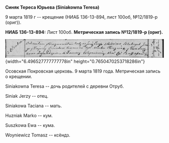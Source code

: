 **Синяк Тереса Юрьева (Siniakowna Teresa)**

9 марта 1819 г -- крещение (НИАБ 136-13-894, лист 100об, №12/1819-р
(ориг)).

**НИАБ 136-13-894:** Лист 100об. **Метрическая запись №12/1819-р
(ориг).**

![](./media/812fcf1e9cd7a715ada8545d4135b0dd6c0b7f1b.png){width="6.496527777777778in"
height="0.7650470253718286in"}

Осовская Покровская церковь. 9 марта 1819 года. Метрическая запись о
крещении.

Siniakowna Teresa -- дочь родителей с деревни Отруб.

Siniak Jerzy -- отец.

Siniakowa Taciana -- мать.

Huzniak Markо -- кум.

Suszkowa Ewa -- кума.

Woyniewicz Tomasz -- ксёндз.
